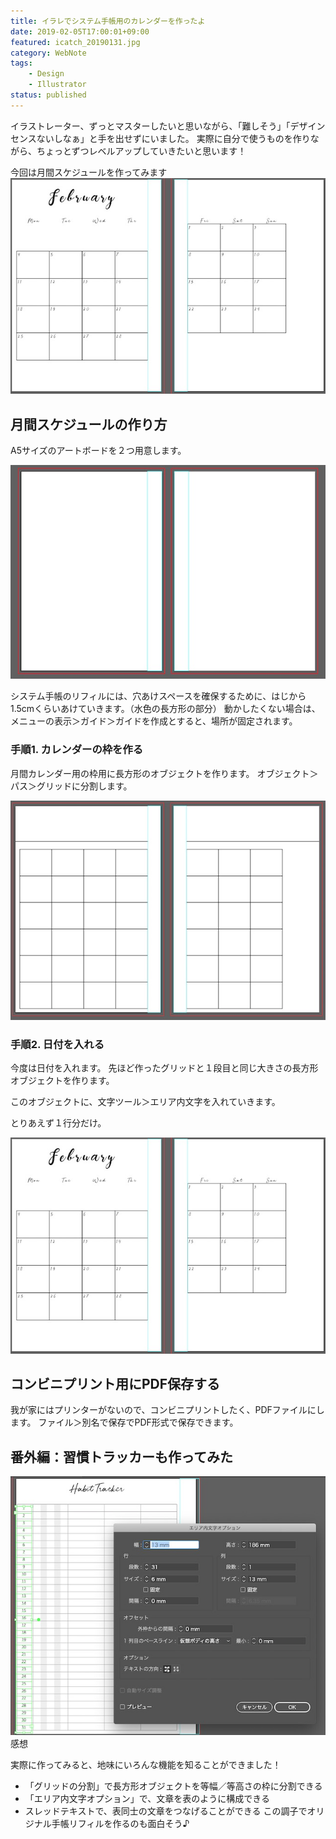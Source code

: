 ```yaml
---
title: イラレでシステム手帳用のカレンダーを作ったよ
date: 2019-02-05T17:00:01+09:00
featured: icatch_20190131.jpg
category: WebNote
tags:
    - Design
    - Illustrator
status: published
---
```


イラストレーター、ずっとマスターしたいと思いながら、「難しそう」「デザインセンスないしなぁ」と手を出せずにいました。 実際に自分で使うものを作りながら、ちょっとずつレベルアップしていきたいと思います！

今回は月間スケジュールを作ってみます
![カレンダー完成](20190131_ss_making_10.jpg)

## 月間スケジュールの作り方
A5サイズのアートボードを２つ用意します。

![A5のアートボードを用意する](20190131_ss_making_01.jpg)

システム手帳のリフィルには、穴あけスペースを確保するために、はじから1.5cmくらいあけていきます。（水色の長方形の部分） 動かしたくない場合は、メニューの表示＞ガイド＞ガイドを作成とすると、場所が固定されます。

### 手順1. カレンダーの枠を作る

月間カレンダー用の枠用に長方形のオブジェクトを作ります。 オブジェクト＞パス＞グリッドに分割します。

![グリッドの分割](20190131_ss_making_04.jpg)

### 手順2. 日付を入れる

今度は日付を入れます。 先ほど作ったグリッドと１段目と同じ大きさの長方形オブジェクトを作ります。

このオブジェクトに、文字ツール＞エリア内文字を入れていきます。

とりあえず１行分だけ。

![エリア内文字ツールで日付を入れる](20190131_ss_making_10.jpg)

## コンビニプリント用にPDF保存する

我が家にはプリンターがないので、コンビニプリントしたく、PDFファイルにします。 ファイル＞別名で保存でPDF形式で保存できます。


## 番外編：習慣トラッカーも作ってみた
![習慣トラッカー完成図](20190131_ss_making_12.jpg) 感想

 実際に作ってみると、地味にいろんな機能を知ることができました！
 * 「グリッドの分割」で長方形オブジェクトを等幅／等高さの枠に分割できる
 * 「エリア内文字オプション」で、文章を表のように構成できる
 * スレッドテキストで、表同士の文章をつなげることができる この調子でオリジナル手帳リフィルを作るのも面白そう♪

